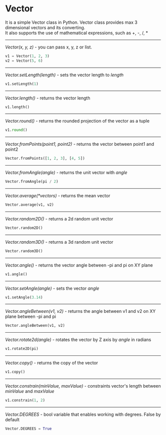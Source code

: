 # Vector

It is a simple Vector class in Python. Vector class provides max 3 dimensional vectors and its converting.  
It also supports the use of mathematical expressions, such as +, -, /, *

---
_Vector(x, y, z)_ - you can pass x, y, z or list.
```python
v1 = Vector(1, 2, 3)
v2 = Vector(5, 6)
```
---
_Vector.setLength(length)_ - sets the vector length to _length_
```python
v1.setLength(1)
```
---
_Vector.length()_ - returns the vector length
```python
v1.length()
```
---
_Vector.round()_ - returns the rounded projection of the vector as a tuple
```python
v1.round()
```
---
_Vector.fromPoints(point1, point2)_ - returns the vector between point1 and point2
```python
Vector.fromPoints([1, 2, 3], [4, 5])
```
---
_Vector.fromAngle(angle)_ - returns the unit vector with _angle_
```python
Vector.fromAngle(pi / 2)
```
---
_Vector.average(*vectors)_ - returns the mean vector
```python
Vector.average(v1, v2)
```
---
_Vector.random2D()_ - returns a 2d random unit vector
```python
Vector.random2D()
```
---
_Vector.random3D()_ - returns a 3d random unit vector
```python
Vector.random3D()
```
---
_Vector.angle()_ - returns the vector angle between -pi and pi on XY plane
```python
v1.angle()
```
---
_Vector.setAngle(angle)_ - sets the vector _angle_
```python
v1.setAngle(3.14)
```
---
_Vector.angleBetween(v1, v2)_ - returns the angle between v1 and v2 on XY plane between -pi and pi
```python
Vector.angleBetween(v1, v2)
```
---
_Vector.rotate2d(angle)_ - rotates the vector by Z axis by _angle_ in radians
```python
v1.rotate2D(pi)
```
---
_Vector.copy()_ - returns the copy of the vector
```python
v1.copy()
```
---
_Vector.constrain(minValue, maxValue)_ - constraints vector's length between _minValue_ and _maxValue_
```python
v1.constrain(1, 2)
```
---
_Vector.DEGREES_ - bool variable that enables working with degrees. False by default
```python
Vector.DEGREES = True
```